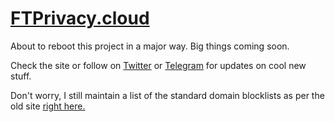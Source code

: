 # [FTPrivacy.cloud](https://ftprivacy.cloud)

About to reboot this project in a major way. Big things coming soon.

Check the site or follow on [Twitter](https://twitter.com/ftprivacy) or [Telegram](https://t.me/FTPrivacy) for updates on cool new stuff.

Don't worry, I still maintain a list of the standard domain blocklists as per the old site [right here.](https://ftprivacy.cloud/domain-blocklists.html)
